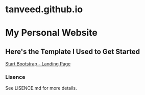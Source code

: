 # tanveed.github.io
# My Personal Website
## Here's the Template I Used to Get Started
[Start Bootstrap - Landing Page](https://startbootstrap.com/template-overviews/landing-page/)
### Lisence
See LISENCE.md for more details.
